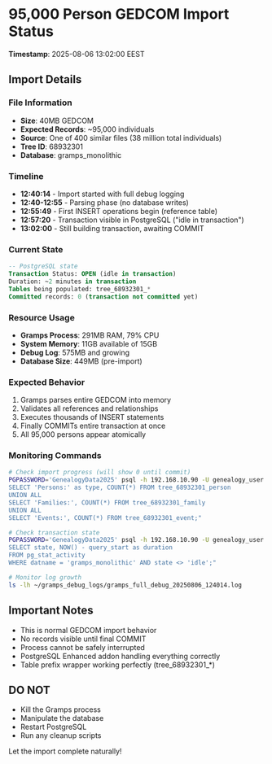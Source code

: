 # 95,000 Person GEDCOM Import Status
**Timestamp**: 2025-08-06 13:02:00 EEST

## Import Details

### File Information
- **Size**: 40MB GEDCOM
- **Expected Records**: ~95,000 individuals
- **Source**: One of 400 similar files (38 million total individuals)
- **Tree ID**: 68932301
- **Database**: gramps_monolithic

### Timeline
- **12:40:14** - Import started with full debug logging
- **12:40-12:55** - Parsing phase (no database writes)
- **12:55:49** - First INSERT operations begin (reference table)
- **12:57:20** - Transaction visible in PostgreSQL ("idle in transaction")
- **13:02:00** - Still building transaction, awaiting COMMIT

### Current State
```sql
-- PostgreSQL state
Transaction Status: OPEN (idle in transaction)
Duration: ~2 minutes in transaction
Tables being populated: tree_68932301_*
Committed records: 0 (transaction not committed yet)
```

### Resource Usage
- **Gramps Process**: 291MB RAM, 79% CPU
- **System Memory**: 11GB available of 15GB
- **Debug Log**: 575MB and growing
- **Database Size**: 449MB (pre-import)

### Expected Behavior
1. Gramps parses entire GEDCOM into memory
2. Validates all references and relationships
3. Executes thousands of INSERT statements
4. Finally COMMITs entire transaction at once
5. All 95,000 persons appear atomically

### Monitoring Commands
```bash
# Check import progress (will show 0 until commit)
PGPASSWORD='GenealogyData2025' psql -h 192.168.10.90 -U genealogy_user -d gramps_monolithic -c "
SELECT 'Persons:' as type, COUNT(*) FROM tree_68932301_person
UNION ALL  
SELECT 'Families:', COUNT(*) FROM tree_68932301_family
UNION ALL
SELECT 'Events:', COUNT(*) FROM tree_68932301_event;"

# Check transaction state
PGPASSWORD='GenealogyData2025' psql -h 192.168.10.90 -U genealogy_user -d gramps_monolithic -c "
SELECT state, NOW() - query_start as duration 
FROM pg_stat_activity 
WHERE datname = 'gramps_monolithic' AND state <> 'idle';"

# Monitor log growth
ls -lh ~/gramps_debug_logs/gramps_full_debug_20250806_124014.log
```

## Important Notes

- This is normal GEDCOM import behavior
- No records visible until final COMMIT
- Process cannot be safely interrupted
- PostgreSQL Enhanced addon handling everything correctly
- Table prefix wrapper working perfectly (tree_68932301_*)

## DO NOT
- Kill the Gramps process
- Manipulate the database
- Restart PostgreSQL
- Run any cleanup scripts

Let the import complete naturally!